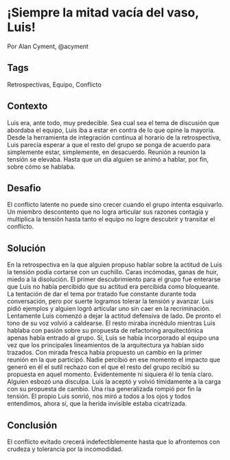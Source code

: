¡Siempre la mitad vacía del vaso, Luis!
====

Por Alan Cyment, @acyment

Tags
----
Retrospectivas, Equipo, Conflicto

Contexto
------
Luis era, ante todo, muy predecible. Sea cual sea el tema de discusión que abordaba el equipo, Luis iba a estar en contra de lo que opine la mayoría. Desde la herramienta de integración continua al horario de la retrospectiva, Luis parecía esperar a que el resto del grupo se ponga de acuerdo para simplemente estar, simplemente, en desacuerdo. Reunión a reunión la tensión se elevaba. Hasta que un día alguien se animó a hablar, por fin, sobre cómo se hablaba.

Desafio
-----
El conflicto latente no puede sino crecer cuando el grupo intenta esquivarlo. Un miembro descontento que no logra articular sus razones contagia y multiplica la tensión hasta tanto el equipo no logre descubrir y transitar el conflicto.

Solución
-----
En la retrospectiva en la que alguien propuso hablar sobre la actitud de Luis la tensión podía cortarse con un cuchillo. Caras incómodas, ganas de huir, miedo a la disolución. El primer descubrimiento para el grupo fue enterarse que Luis no había percibido que su actitud era percibida como bloqueante. La tentación de dar el tema por tratado fue constante durante toda conversación, pero por suerte logramos tolerar la tensión y avanzar.
Luis pidió ejemplos y alguien logró articular uno sin caer en la recriminación. Lentamente Luis comenzó a dejar la actitud defensiva de lado. De pronto el tono de su voz volvió a caldearse. El resto miraba incrédulo mientras Luis hablaba con pasión sobre su propuesta de refactoring arquitectónica apenas había entrado al grupo. Sí, Luis se había incorporado al equipo una vez que los principales lineamientos de la arquitectura ya habían sido trazados. Con mirada fresca había propuesto un cambio en la primer reunión en la que participó. Nadie percibió en ese momento el impacto que generó en él el sutil rechazo con el que el resto del grupo recibió su propuesta en aquel momento. Evidentemente ni siquiera él lo tenía claro.
Alguien esbozó una disculpa. Luis la aceptó y volvió tímidamente a la carga con su propuesta de cambio. Una risa generalizada rompió por fin la tensión. El propio Luis sonrió, nos miró a todos a los ojos y todos entendimos, ahora sí, que la herida invisible estaba cicatrizada.

Conclusión
-----
El conflicto evitado crecerá indefectiblemente hasta que lo afrontemos con crudeza y tolerancia por la incomodidad.
